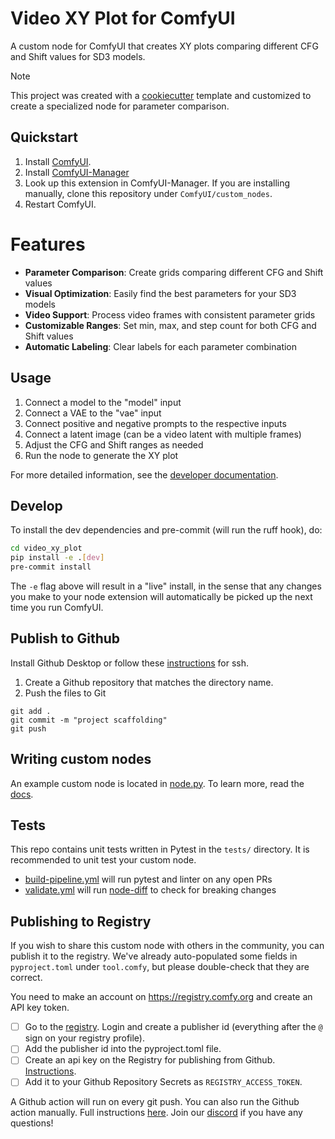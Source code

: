 # Video XY Plot for ComfyUI

A custom node for ComfyUI that creates XY plots comparing different CFG and Shift values for SD3 models.

> [!NOTE]
> This project was created with a [cookiecutter](https://github.com/Comfy-Org/cookiecutter-comfy-extension) template and customized to create a specialized node for parameter comparison.

## Quickstart

1. Install [ComfyUI](https://docs.comfy.org/get_started).
2. Install [ComfyUI-Manager](https://github.com/ltdrdata/ComfyUI-Manager)
3. Look up this extension in ComfyUI-Manager. If you are installing manually, clone this repository under `ComfyUI/custom_nodes`.
4. Restart ComfyUI.

# Features

- **Parameter Comparison**: Create grids comparing different CFG and Shift values
- **Visual Optimization**: Easily find the best parameters for your SD3 models
- **Video Support**: Process video frames with consistent parameter grids
- **Customizable Ranges**: Set min, max, and step count for both CFG and Shift values
- **Automatic Labeling**: Clear labels for each parameter combination

## Usage

1. Connect a model to the "model" input
2. Connect a VAE to the "vae" input
3. Connect positive and negative prompts to the respective inputs
4. Connect a latent image (can be a video latent with multiple frames)
5. Adjust the CFG and Shift ranges as needed
6. Run the node to generate the XY plot

For more detailed information, see the [developer documentation](./cline_docs/dev_docs.md).

## Develop

To install the dev dependencies and pre-commit (will run the ruff hook), do:

```bash
cd video_xy_plot
pip install -e .[dev]
pre-commit install
```

The `-e` flag above will result in a "live" install, in the sense that any changes you make to your node extension will automatically be picked up the next time you run ComfyUI.

## Publish to Github

Install Github Desktop or follow these [instructions](https://docs.github.com/en/authentication/connecting-to-github-with-ssh/generating-a-new-ssh-key-and-adding-it-to-the-ssh-agent) for ssh.

1. Create a Github repository that matches the directory name. 
2. Push the files to Git
```
git add .
git commit -m "project scaffolding"
git push
``` 

## Writing custom nodes

An example custom node is located in [node.py](src/video_xy_plot/nodes.py). To learn more, read the [docs](https://docs.comfy.org/essentials/custom_node_overview).


## Tests

This repo contains unit tests written in Pytest in the `tests/` directory. It is recommended to unit test your custom node.

- [build-pipeline.yml](.github/workflows/build-pipeline.yml) will run pytest and linter on any open PRs
- [validate.yml](.github/workflows/validate.yml) will run [node-diff](https://github.com/Comfy-Org/node-diff) to check for breaking changes

## Publishing to Registry

If you wish to share this custom node with others in the community, you can publish it to the registry. We've already auto-populated some fields in `pyproject.toml` under `tool.comfy`, but please double-check that they are correct.

You need to make an account on https://registry.comfy.org and create an API key token.

- [ ] Go to the [registry](https://registry.comfy.org). Login and create a publisher id (everything after the `@` sign on your registry profile). 
- [ ] Add the publisher id into the pyproject.toml file.
- [ ] Create an api key on the Registry for publishing from Github. [Instructions](https://docs.comfy.org/registry/publishing#create-an-api-key-for-publishing).
- [ ] Add it to your Github Repository Secrets as `REGISTRY_ACCESS_TOKEN`.

A Github action will run on every git push. You can also run the Github action manually. Full instructions [here](https://docs.comfy.org/registry/publishing). Join our [discord](https://discord.com/invite/comfyorg) if you have any questions!
